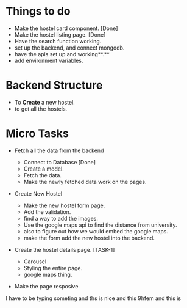 # Things to do
- Make the hostel card component. [Done]
- Make the hostel listing page. [Done]
- Have the search function working.
- set up the backend, and connect mongodb.
- have the apis set up and working**.**
- add environment variables.

# Backend Structure
- To **Create** a new hostel.
- to get all the hostels.

# Micro Tasks
- Fetch all the data from the backend
  - Connect to Database [Done]
  - Create a model.
  - Fetch the data.
  - Make the newly fetched data work on the pages.

- Create New Hostel
  - Make the new hostel form page.
  - Add the validation.
  - find a way to add the images.
  - Use the google maps api to find the distance from university.
  - also to figure out how we would embed the google maps.
  - make the form add the new hostel into the backend.

- Create the hostel details page. [TASK-1]
  - Carousel
  - Styling the entire page.
  - google maps thing.


- Make the page resposive.

I have to be typing someting and ths is nice and this 9hfem  and this is 